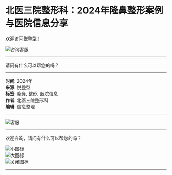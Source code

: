 # 北医三院整形科：2024年隆鼻整形案例与医院信息分享

欢迎访问[悦整型](/)！

![咨询客服](https://ykf-webchat.7moor.com/images/1.png?1221)

---

请问有什么可以帮您的吗？

---

**时间**: 2024年  
**来源**: 悦整型  
**标签**: 隆鼻, 整形, 医院信息  
**作者**: 北医三院整形科  
**编辑**: 信息整理  

--- 

![客服](https://fs-im-kefu.7moor.com/im/486e1f70-bde0-11e7-8806-e7bf8b6e8c91/2017-12-03/1512299414438/896beb70-d81a-11e7-b6e7-9da891414b0f.png)

---

欢迎咨询，请问有什么可以帮您的吗？

![小图标](https://ykf-webchat.7moor.com/images/small.png)  
![大图标](https://ykf-webchat.7moor.com/images/big.png)  
![关闭图标](https://ykf-webchat.7moor.com/images/close.png)

---
<!-- tcd_original_link https://www.piannen.com/article/gUQMfJlbzSqsUgzy.html -->
